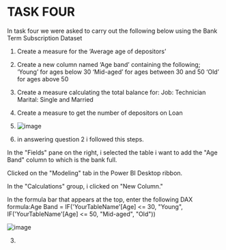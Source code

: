 # TASK FOUR 

In task four we were asked to carry out the following below using the Bank Term Subscription Dataset

1. Create a measure for the ‘Average age of depositors’
2. Create a new column named ‘Age band’ containing the following;
‘Young’ for ages below 30
‘Mid-aged’ for ages between 30 and 50
‘Old’ for ages above 50
3. Create a measure calculating the total balance for:
Job: Technician
Marital: Single and Married
4. Create a measure to get the number of depositors on Loan



1. ![image](https://github.com/Maris27/POWER-BI-TASK-3-4-5/assets/140453106/48cf3495-c8ae-46e9-b1d1-ecaa9d2f7a24)



2. in answering question 2 i followed this steps.

In the "Fields" pane on the right, i selected the table i want to add the "Age Band" column to which is the bank full.

Clicked on the "Modeling" tab in the Power BI Desktop ribbon.

In the "Calculations" group, i clicked on "New Column."

In the formula bar that appears at the top, enter the following DAX formula:Age Band =
IF('YourTableName'[Age] <= 30, "Young",
    IF('YourTableName'[Age] <= 50, "Mid-aged", "Old")) 

![image](https://github.com/Maris27/POWER-BI-TASK-3-4-5/assets/140453106/6d6da5e2-bd91-4154-8c32-acb2aa0828f0)


3.
    



